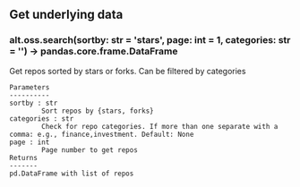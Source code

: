 ## Get underlying data 
### alt.oss.search(sortby: str = 'stars', page: int = 1, categories: str = '') -> pandas.core.frame.DataFrame

Get repos sorted by stars or forks. Can be filtered by categories

    Parameters
    ----------
    sortby : str
            Sort repos by {stars, forks}
    categories : str
            Check for repo categories. If more than one separate with a comma: e.g., finance,investment. Default: None
    page : int
            Page number to get repos
    Returns
    -------
    pd.DataFrame with list of repos
